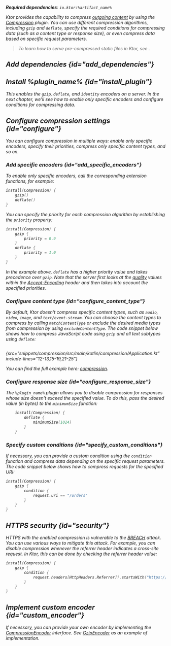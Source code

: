 [//]: # (title: Compression)

<show-structure for="chapter" depth="2"/>

<var name="artifact_name" value="ktor-server-compression"/>
<var name="package_name" value="io.ktor.server.plugins.compression"/>
<var name="plugin_name" value="Compression"/>

<tldr>
<p>
<b>Required dependencies</b>: <code>io.ktor:%artifact_name%</code>
</p>
<var name="example_name" value="compression"/>
<include from="lib.topic" element-id="download_example"/>
<include from="lib.topic" element-id="native_server_not_supported"/>
</tldr>

Ktor provides the capability to compress [outgoing content](responses.md) by using the [Compression](https://api.ktor.io/ktor-server/ktor-server-plugins/ktor-server-compression/io.ktor.server.plugins.compression/-compression.html) plugin. You can use different compression algorithms, including `gzip` and `deflate`, 
specify the required conditions for compressing data (such as a content type or response size), or even compress data based on specific request parameters.

> To learn how to serve pre-compressed static files in Ktor, see [](Serving_Static_Content.md#precompressed).


## Add dependencies {id="add_dependencies"}

<include from="lib.topic" element-id="add_ktor_artifact_intro"/>
<include from="lib.topic" element-id="add_ktor_artifact"/>

## Install %plugin_name% {id="install_plugin"}

<include from="lib.topic" element-id="install_plugin"/>

This enables the `gzip`, `deflate`, and `identity` encoders on a server. In the next chapter, we'll see how to enable only specific encoders and configure conditions for compressing data.


## Configure compression settings {id="configure"}
You can configure compression in multiple ways: enable only specific encoders, specify their priorities, compress only specific content types, and so on.

### Add specific encoders {id="add_specific_encoders"}
To enable only specific encoders, call the corresponding extension functions, for example:
```kotlin
install(Compression) {
    gzip()
    deflate()
}
```
You can specify the priority for each compression algorithm by establishing the `priority` property:
```kotlin
install(Compression) {
    gzip {
        priority = 0.9
    }
    deflate {
        priority = 1.0
    }
}
```
In the example above, `deflate` has a higher priority value and takes precedence over `gzip`. Note that the server first looks at the [quality](https://developer.mozilla.org/en-US/docs/Glossary/Quality_Values) values within the [Accept-Encoding](https://developer.mozilla.org/en-US/docs/Web/HTTP/Headers/Accept-Encoding) header and then takes into account the specified priorities.

### Configure content type {id="configure_content_type"}
By default, Ktor doesn't compress specific content types, such as `audio`, `video`, `image`, and `text/event-stream`. 
You can choose the content types to compress by calling `matchContentType` or exclude the desired media types from compression by using `excludeContentType`. The code snippet below shows how to compress JavaScript code using `gzip` and all text subtypes using `deflate`:
```kotlin
```
{src="snippets/compression/src/main/kotlin/compression/Application.kt" include-lines="12-13,15-19,21-25"}

You can find the full example here: [compression](https://github.com/ktorio/ktor-documentation/tree/%ktor_version%/codeSnippets/snippets/compression).

### Configure response size {id="configure_response_size"}
The `%plugin_name%` plugin allows you to disable compression for responses whose size doesn't exceed the specified value. To do this, pass the desired value (in bytes) to the `minimumSize` function:
```kotlin
    install(Compression) {
        deflate {
            minimumSize(1024)
        }
    }

```

### Specify custom conditions {id="specify_custom_conditions"}
If necessary, you can provide a custom condition using the `condition` function and compress data depending on the specific request parameters. The code snippet below shows how to compress requests for the specified URI:
```kotlin
install(Compression) {
    gzip {
        condition {
            request.uri == "/orders"
        }
    }
}
```


## HTTPS security {id="security"}
HTTPS with the enabled compression is vulnerable to the [BREACH](https://en.wikipedia.org/wiki/BREACH) attack. You can use various ways to mitigate this attack. For example, you can disable compression whenever the referrer header indicates a cross-site request. In Ktor, this can be done by checking the referrer header value:
```kotlin
install(Compression) {
    gzip {
        condition {
            request.headers[HttpHeaders.Referrer]?.startsWith("https://my.domain/") == true
        }
    }
}
```

## Implement custom encoder {id="custom_encoder"}
If necessary, you can provide your own encoder by implementing
the [CompressionEncoder](https://api.ktor.io/ktor-server/ktor-server-plugins/ktor-server-compression/io.ktor.server.plugins.compression/-compression-encoder)
interface.
See [GzipEncoder](https://github.com/ktorio/ktor/blob/b5b59ca3ae61601e6175f334e6a1252609638e61/ktor-server/ktor-server-plugins/ktor-server-compression/jvm/src/io/ktor/server/plugins/compression/Encoders.kt#L41)
as an example of implementation.
